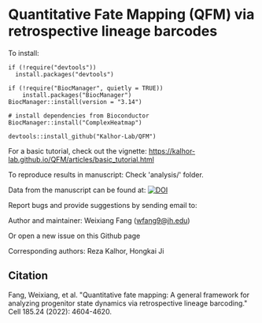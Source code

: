 # Quantitative Fate Mapping (QFM) via retrospective lineage barcodes

To install:
```
if (!require("devtools"))
  install.packages("devtools")

if (!require("BiocManager", quietly = TRUE))
    install.packages("BiocManager")
BiocManager::install(version = "3.14")

# install dependencies from Bioconductor
BiocManager::install("ComplexHeatmap")

devtools::install_github("Kalhor-Lab/QFM")
```

For a basic tutorial, check out the vignette:
https://kalhor-lab.github.io/QFM/articles/basic_tutorial.html

To reproduce results in manuscript: Check 'analysis/' folder.

Data from the manuscript can be found at:
<a href="https://doi.org/10.5281/zenodo.7112097"><img src="https://zenodo.org/badge/DOI/10.5281/zenodo.7112097.svg" alt="DOI"></a>

Report bugs and provide suggestions by sending email to:

Author and maintainer: Weixiang Fang (wfang9@jh.edu)

Or open a new issue on this Github page

Corresponding authors:
Reza Kalhor, Hongkai Ji

## Citation
Fang, Weixiang, et al. "Quantitative fate mapping: A general framework for analyzing progenitor state dynamics via retrospective lineage barcoding." Cell 185.24 (2022): 4604-4620.

